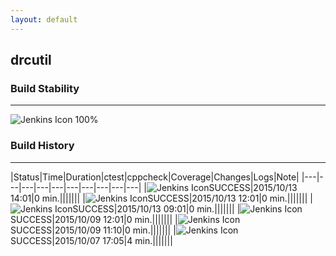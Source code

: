 ```yaml
---
layout: default
---
```

## drcutil
### Build Stability
___
![Jenkins Icon](http://jenkinshrg.github.io/images/48x48/health-80plus.png)
100%
  
### Build History
___
|Status|Time|Duration|<span class='badge'>ctest</span>|<span class='badge'>cppcheck</span>|Coverage|Changes|Logs|Note|
|---|---|---|---|---|---|---|---|---|---|
|![Jenkins Icon](http://jenkinshrg.github.io/images/24x24/blue.png)SUCCESS|2015/10/13 14:01|0 min.|||||||
|![Jenkins Icon](http://jenkinshrg.github.io/images/24x24/blue.png)SUCCESS|2015/10/13 12:01|0 min.|||||||
|![Jenkins Icon](http://jenkinshrg.github.io/images/24x24/blue.png)SUCCESS|2015/10/13 09:01|0 min.|||||||
|![Jenkins Icon](http://jenkinshrg.github.io/images/24x24/blue.png)SUCCESS|2015/10/09 12:01|0 min.|||||||
|![Jenkins Icon](http://jenkinshrg.github.io/images/24x24/blue.png)SUCCESS|2015/10/09 11:10|0 min.|||||||
|![Jenkins Icon](http://jenkinshrg.github.io/images/24x24/blue.png)SUCCESS|2015/10/07 17:05|4 min.|||||||
